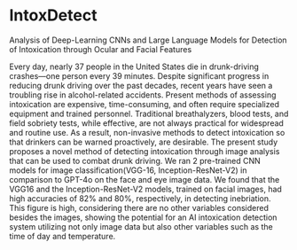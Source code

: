 # IntoxDetect
Analysis of Deep-Learning CNNs and Large Language Models for Detection of Intoxication through Ocular and Facial Features

Every day, nearly 37 people in the United States die in drunk-driving crashes—one person every 39 minutes. Despite significant progress in reducing drunk driving over the past decades, recent years have seen a troubling rise in alcohol-related accidents. Present methods of assessing intoxication are expensive, time-consuming, and often require specialized equipment and trained personnel. Traditional breathalyzers, blood tests, and field sobriety tests, while effective, are not always practical for widespread and routine use. As a result, non-invasive methods to detect intoxication so that drinkers can be warned proactively, are desirable. The present study proposes a novel method of detecting intoxication through image analysis that can be used to combat drunk driving.  We ran 2 pre-trained CNN models for image classification(VGG-16, Inception-ResNet-V2) in comparison to GPT-4o on the face and eye image data. We found that the VGG16 and the Inception-ResNet-V2 models, trained on facial images, had high accuracies of 82% and 80%, respectively, in detecting inebriation.  This figure is high, considering there are no other variables considered besides the images, showing the potential for an AI intoxication detection system utilizing not only image data but also other variables such as the time of day and temperature.

